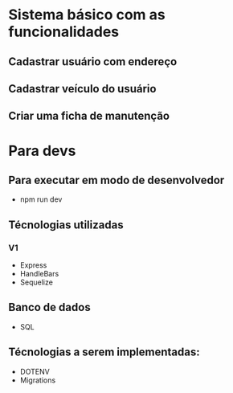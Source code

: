# Sistema básico com as funcionalidades
## Cadastrar usuário com endereço
## Cadastrar veículo do usuário
## Criar uma ficha de manutenção 


# Para devs
## Para executar em modo de desenvolvedor 
  - npm run dev
## Técnologias utilizadas
 ### V1
  - Express
  - HandleBars
  - Sequelize 
## Banco de dados 
  - SQL

## Técnologias a serem implementadas:
  - DOTENV
  - Migrations